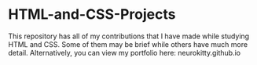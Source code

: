 # HTML-and-CSS-Projects 
This repository has all of my contributions that I have made while studying HTML and CSS. Some of them may be brief while others have much more detail. Alternatively, you can view my portfolio here: neurokitty.github.io
